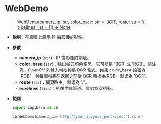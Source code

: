# WebDemo

> [WebDemo(camera_ip: str, color_base: str = 'BGR', route: str = '/', pipelines: list = []) -> None](https://github.com/DocsaidLab/Capybara/blob/975d62fba4f76db59e715c220f7a2af5ad8d050e/capybara/vision/ipcam/app.py#L23)

- **說明**：在網頁上展示 IP 攝影機的影像。

- **參數**

  - **camera_ip** (`str`)：IP 攝影機的網址。
  - **color_base** (`str`)：輸出幀的顏色空間。它可以是 'BGR' 或 'RGB'。請注意，OpenCV 的輸入幀始終是 BGR 格式。如果 color_base 設置為 'RGB'，則每個幀將在返回之前從 BGR 轉換為 RGB。默認為 'BGR'。
  - **route** (`str`)：網頁路由。默認為 '/'。
  - **pipelines** (`list`)：影像處理管道。默認為空列表。

- **範例**

  ```python
  import capybara as cb

  cb.WebDemo(camera_ip='http://your_ip:your_port/video').run()
  ```
